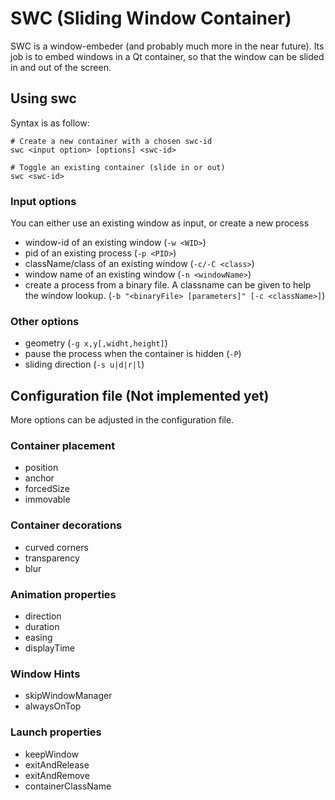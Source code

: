 # SWC (Sliding Window Container)
SWC is a window-embeder (and probably much more in the near future). Its job is to embed windows in a Qt container, so that the window can be slided in and out of the screen.


## Using swc
Syntax is as follow:
```
# Create a new container with a chosen swc-id
swc <input option> [options] <swc-id>

# Toggle an existing container (slide in or out)
swc <swc-id>
```

### Input options
You can either use an existing window as input, or create a new process
- window-id of an existing window (```-w <WID>```)
- pid of an existing process (```-p <PID>```)
- className/class of an existing window (```-c/-C <class>```) 
- window name of an existing window (```-n <windowName>```)
- create a process from a binary file. A classname can be given to help the window lookup. (```-b "<binaryFile> [parameters]" [-c <className>]```)

### Other options
- geometry (```-g x,y[,widht,height]```)
- pause the process when the container is hidden (```-P```)
- sliding direction (```-s u|d|r|l```)


## Configuration file **(Not implemented yet)**
More options can be adjusted in the configuration file.

### Container placement
- position
- anchor
- forcedSize
- immovable

### Container decorations
- curved corners
- transparency
- blur

### Animation properties
- direction
- duration
- easing
- displayTime

### Window Hints
- skipWindowManager
- alwaysOnTop

### Launch properties
- keepWindow
- exitAndRelease
- exitAndRemove
- containerClassName
